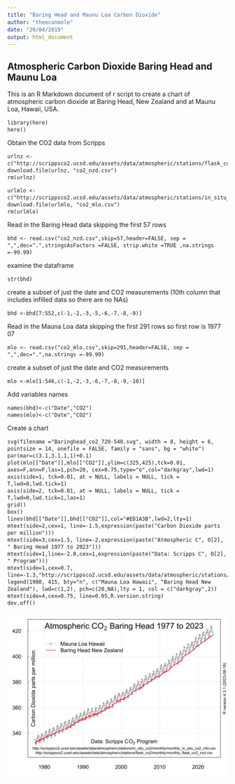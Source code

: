 ```yaml
---
title: "Baring Head and Maunu Loa Carbon Dioxide"
author: "theecanmole"
date: "29/04/2019"
output: html_document
---
```


## Atmospheric Carbon Dioxide Baring Head and Maunu Loa

This is an R Markdown document of r script to create a chart of atmospheric carbon dioxide at Baring Head, New Zealand and at Maunu Loa, Hawaii, USA.
```{r}
library(here)
here()
```

Obtain the CO2 data from Scripps

```{r}
urlnz <- c("http://scrippsco2.ucsd.edu/assets/data/atmospheric/stations/flask_co2/monthly/monthly_flask_co2_nzd.csv")
download.file(urlnz, "co2_nzd.csv")
rm(urlnz)
```

```{r}
urlmlo <- c("http://scrippsco2.ucsd.edu/assets/data/atmospheric/stations/in_situ_co2/monthly/monthly_in_situ_co2_mlo.csv")
download.file(urlmlo, "co2_mlo.csv")
rm(urlmlo)
```
Read in the Baring Head data skipping the first 57 rows

```{r}
bhd <- read.csv("co2_nzd.csv",skip=57,header=FALSE, sep = ",",dec=".",stringsAsFactors =FALSE, strip.white =TRUE ,na.strings =-99.99)
```
examine the dataframe

```{r}
str(bhd)
```
create a subset of just the date and CO2 measurements (10th column that includes infilled data so there are no NAs)
```{r}
bhd <-bhd[7:552,c(-1,-2,-3,-5,-6,-7,-8,-9)]
```
Read in the Mauna Loa data skipping the first 291 rows so first row is 1977 07
```{r}
mlo <- read.csv("co2_mlo.csv",skip=291,header=FALSE, sep = ",",dec=".",na.strings =-99.99)
```
create a subset of just the date and CO2 measurements 
```{r}
mlo <-mlo[1:546,c(-1,-2,-3,-6,-7,-8,-9,-10)]
```
Add variables names
```{r}
names(bhd)<-c("Date","CO2")
names(mlo)<-c("Date","CO2")
```

Create a chart

```{r}
svg(filename ="Baringhead_co2_720-540.svg", width = 8, height = 6, pointsize = 14, onefile = FALSE, family = "sans", bg = "white")    
par(mar=c(3.1,3.1,1,1)+0.1)
plot(mlo[["Date"]],mlo[["CO2"]],ylim=c(325,425),tck=0.01, axes=F,ann=F,las=1,pch=20, cex=0.75,type="o",col="darkgray",lwd=1)
axis(side=1, tck=0.01, at = NULL, labels = NULL, tick = T,lwd=0,lwd.tick=1)
axis(side=2, tck=0.01, at = NULL, labels = NULL, tick = T,lwd=0,lwd.tick=1,las=1)
grid()
box()
lines(bhd[["Date"]],bhd[["CO2"]],col="#ED1A3B",lwd=2,lty=1)
mtext(side=2,cex=1, line=-1.5,expression(paste("Carbon Dioxide parts per million")))
mtext(side=3,cex=1.5, line=-2,expression(paste("Atmospheric C", O[2], " Baring Head 1977 to 2023")))
mtext(side=1,line=-2.8,cex=1,expression(paste("Data: Scripps C", O[2], " Program")))
mtext(side=1,cex=0.7, line=-1.3,"http://scrippsco2.ucsd.edu/assets/data/atmospheric/stations/in_situ_co2/monthly/monthly_in_situ_co2_mlo.csv\nhttp://scrippsco2.ucsd.edu/assets/data/atmospheric/stations/flask_co2/monthly/monthly_flask_co2_nzd.csv")
legend(1980, 415, bty="n", c("Mauna Loa Hawaii", "Baring Head New Zealand"), lwd=c(1,2), pch=c(20,NA),lty = 1, col = c("darkgray",2))
mtext(side=4,cex=0.75, line=0.05,R.version.string)
dev.off()
```
![](Baringhead_co2_720-540.svg)

